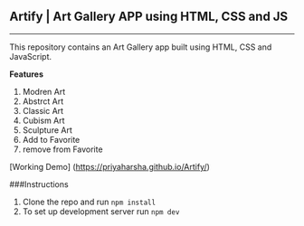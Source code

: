 ## Artify | Art Gallery APP using HTML, CSS and JS
---

This repository contains an Art Gallery app built using HTML, CSS and JavaScript.

**Features**
1.  Modren Art
2.  Abstrct Art
3.  Classic Art
4.  Cubism Art
5.  Sculpture Art
6.  Add to Favorite
7.  remove from Favorite

[Working Demo] (https://priyaharsha.github.io/Artify/)

###Instructions

1. Clone the repo and run ``npm install``
2. To set up development server run ``npm dev`` 
